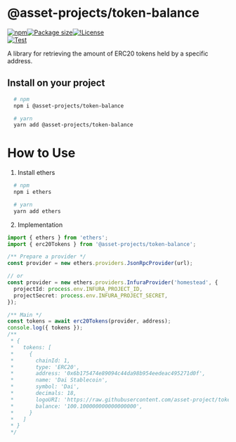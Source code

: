 # @asset-projects/token-balance

[![npm](https://img.shields.io/npm/v/@asset-projects/token-balance)](https://unpkg.com/@asset-projects/token-balance@latest/)[![Package size](https://badgen.net/bundlephobia/minzip/@asset-projects/token-balance)](https://bundlephobia.com/package/@asset-projects/token-balance)[![!License](https://badgen.net/npm/license/@asset-projects/token-balance)](https://github.com/asset-project/token-balance/blob/main/LICENSE)  
[![Test](https://github.com/asset-project/token-balance/actions/workflows/node.js.yml/badge.svg)](https://github.com/asset-project/token-balance/actions/workflows/node.js.yml)

A library for retrieving the amount of ERC20 tokens held by a specific address.

## Install on your project

```zsh
  # npm
  npm i @asset-projects/token-balance

  # yarn
  yarn add @asset-projects/token-balance
```

# How to Use

1. Install ethers

```zsh
  # npm
  npm i ethers

  # yarn
  yarn add ethers
```

2. Implementation

```ts
import { ethers } from 'ethers';
import { erc20Tokens } from '@asset-projects/token-balance';

/** Prepare a provider */
const provider = new ethers.providers.JsonRpcProvider(url);

// or
const provider = new ethers.providers.InfuraProvider('homestead', {
  projectId: process.env.INFURA_PROJECT_ID,
  projectSecret: process.env.INFURA_PROJECT_SECRET,
});

/** Main */
const tokens = await erc20Tokens(provider, address);
console.log({ tokens });
/**
 * {
 *   tokens: [
 *     {
 *       chainId: 1,
 *       type: 'ERC20',
 *       address: '0x6b175474e89094c44da98b954eedeac495271d0f',
 *       name: 'Dai Stablecoin',
 *       symbol: 'Dai',
 *       decimals: 18,
 *       logoURI: 'https://raw.githubusercontent.com/asset-project/token-list/main/public/dai.png'
 *       balance: '100.100000000000000000',
 *     }
 *   ]
 * }
 */
```
